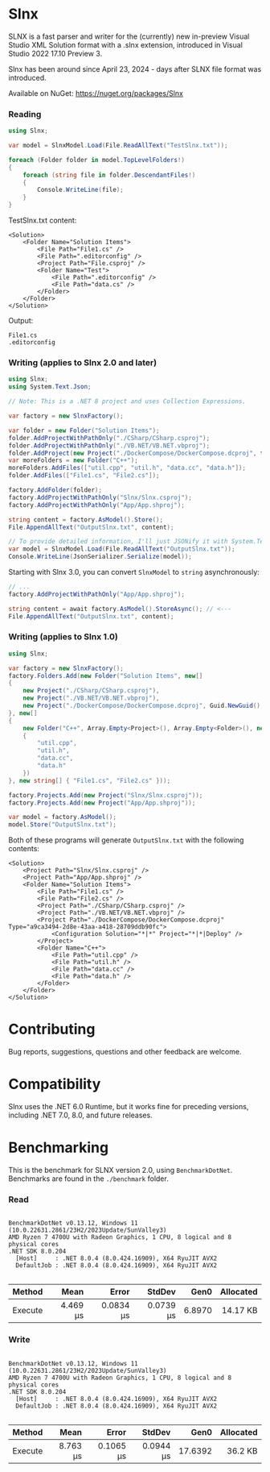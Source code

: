 # Slnx
SLNX is a fast parser and writer for the (currently) new in-preview Visual Studio XML Solution format with a .slnx extension, introduced in Visual Studio 2022 17.10 Preview 3.

Slnx has been around since April 23, 2024 - days after SLNX file format was introduced.

Available on NuGet: https://nuget.org/packages/Slnx

### Reading

```cs
using Slnx;

var model = SlnxModel.Load(File.ReadAllText("TestSlnx.txt"));

foreach (Folder folder in model.TopLevelFolders!)
{
    foreach (string file in folder.DescendantFiles!)
    {
        Console.WriteLine(file);
    }
}
```

TestSlnx.txt content:
```
<Solution>
    <Folder Name="Solution Items">
        <File Path="File1.cs" />
        <File Path=".editorconfig" />
        <Project Path="File.csproj" />
        <Folder Name="Test">
            <File Path=".editorconfig" />
            <File Path="data.cs" />
        </Folder>
    </Folder>
</Solution>
```
Output:
```
File1.cs
.editorconfig
```

### Writing (applies to Slnx 2.0 and later)
```cs
using Slnx;
using System.Text.Json;

// Note: This is a .NET 8 project and uses Collection Expressions.

var factory = new SlnxFactory();

var folder = new Folder("Solution Items");
folder.AddProjectWithPathOnly("./CSharp/CSharp.csproj");
folder.AddProjectWithPathOnly("./VB.NET/VB.NET.vbproj");
folder.AddProject(new Project("./DockerCompose/DockerCompose.dcproj", typeGuid: Guid.NewGuid(), config: new(solution: "*|*", project: "*|*|Deploy")));
var moreFolders = new Folder("C++");
moreFolders.AddFiles(["util.cpp", "util.h", "data.cc", "data.h"]);
folder.AddFiles(["File1.cs", "File2.cs"]);

factory.AddFolder(folder);
factory.AddProjectWithPathOnly("Slnx/Slnx.csproj");
factory.AddProjectWithPathOnly("App/App.shproj");

string content = factory.AsModel().Store();
File.AppendAllText("OutputSlnx.txt", content);

// To provide detailed information, I'll just JSONify it with System.Text.Json.
var model = SlnxModel.Load(File.ReadAllText("OutputSlnx.txt"));
Console.WriteLine(JsonSerializer.Serialize(model));
```

Starting with Slnx 3.0, you can convert `SlnxModel` to `string` asynchronously:
```cs
// ...
factory.AddProjectWithPathOnly("App/App.shproj");

string content = await factory.AsModel().StoreAsync(); // <---
File.AppendAllText("OutputSlnx.txt", content);
```

### Writing (applies to Slnx 1.0)
```cs
using Slnx;

var factory = new SlnxFactory();
factory.Folders.Add(new Folder("Solution Items", new[]
{
    new Project("./CSharp/CSharp.csproj"),
    new Project("./VB.NET/VB.NET.vbproj"),
    new Project("./DockerCompose/DockerCompose.dcproj", Guid.NewGuid(), new(solution: "*|*", project: "*|*|Deploy"))
}, new[]
{
    new Folder("C++", Array.Empty<Project>(), Array.Empty<Folder>(), new[]
    {
        "util.cpp",
        "util.h",
        "data.cc",
        "data.h"
    })
}, new string[] { "File1.cs", "File2.cs" }));

factory.Projects.Add(new Project("Slnx/Slnx.csproj"));
factory.Projects.Add(new Project("App/App.shproj"));

var model = factory.AsModel();
model.Store("OutputSlnx.txt");
```

Both of these programs will generate `OutputSlnx.txt` with the following contents:
```
<Solution>
    <Project Path="Slnx/Slnx.csproj" />
    <Project Path="App/App.shproj" />
    <Folder Name="Solution Items">
        <File Path="File1.cs" />
        <File Path="File2.cs" />
        <Project Path="./CSharp/CSharp.csproj" />
        <Project Path="./VB.NET/VB.NET.vbproj" />
        <Project Path="./DockerCompose/DockerCompose.dcproj" Type="a9ca3494-2d8e-43aa-a418-28709ddb90fc">
            <Configuration Solution="*|*" Project="*|*|Deploy" />
        </Project>
        <Folder Name="C++">
            <File Path="util.cpp" />
            <File Path="util.h" />
            <File Path="data.cc" />
            <File Path="data.h" />
        </Folder>
    </Folder>
</Solution>
```

# Contributing
Bug reports, suggestions, questions and other feedback are welcome.

# Compatibility
Slnx uses the .NET 6.0 Runtime, but it works fine for preceding versions, including .NET 7.0, 8.0, and future releases.

# Benchmarking
This is the benchmark for SLNX version 2.0, using `BenchmarkDotNet`. Benchmarks are found in the `./benchmark` folder.
### Read
```

BenchmarkDotNet v0.13.12, Windows 11 (10.0.22631.2861/23H2/2023Update/SunValley3)
AMD Ryzen 7 4700U with Radeon Graphics, 1 CPU, 8 logical and 8 physical cores
.NET SDK 8.0.204
  [Host]     : .NET 8.0.4 (8.0.424.16909), X64 RyuJIT AVX2
  DefaultJob : .NET 8.0.4 (8.0.424.16909), X64 RyuJIT AVX2


```
| Method  | Mean     | Error     | StdDev    | Gen0   | Allocated |
|-------- |---------:|----------:|----------:|-------:|----------:|
| Execute | 4.469 μs | 0.0834 μs | 0.0739 μs | 6.8970 |  14.17 KB |

### Write
```

BenchmarkDotNet v0.13.12, Windows 11 (10.0.22631.2861/23H2/2023Update/SunValley3)
AMD Ryzen 7 4700U with Radeon Graphics, 1 CPU, 8 logical and 8 physical cores
.NET SDK 8.0.204
  [Host]     : .NET 8.0.4 (8.0.424.16909), X64 RyuJIT AVX2
  DefaultJob : .NET 8.0.4 (8.0.424.16909), X64 RyuJIT AVX2


```
| Method  | Mean     | Error     | StdDev    | Gen0    | Allocated |
|-------- |---------:|----------:|----------:|--------:|----------:|
| Execute | 8.763 μs | 0.1065 μs | 0.0944 μs | 17.6392 |   36.2 KB |


